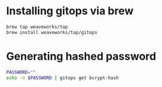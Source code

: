 
# Installing gitops via brew
```bash
brew tap weaveworks/tap
brew install weaveworks/tap/gitops
```
# Generating hashed password
```bash
PASSWORD=""
echo -n $PASSWORD | gitops get bcrypt-hash 
```